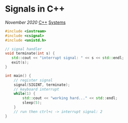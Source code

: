 # Signals in C++

*November 2020* [C++](programming.html#c++) [Systems](programming.html#c++-systems)

```cpp
#include <iostream>
#include <csignal>
#include <unistd.h>

// signal handler
void terminate(int s) {
   std::cout << "interrupt signal: " << s << std::endl;
   exit(s);  
}

int main() {
    // register signal
    signal(SIGINT, terminate);  
    // keyboard interrupt
    while(1) {
        std::cout << "working hard..." << std::endl;
        sleep(5);
    }
    // run then ctrl+c -> interrupt signal: 2
}
```